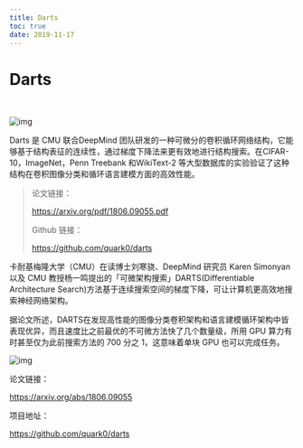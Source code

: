 ```yaml
---
title: Darts
toc: true
date: 2019-11-17
---
```

# Darts



﻿

![img](https://mmbiz.qpic.cn/mmbiz_png/ptp8P184xjwmxLdIhgIpa58pOiaGPwnBvMO3WiaHqFFabiaEguQ3MQDib3ibicy8UK1fdlVmRCibJ4O6zUT1lrhdic2WnA/640?wx_fmt=png&tp=webp&wxfrom=5&wx_lazy=1&wx_co=1)



Darts 是 CMU 联合DeepMind 团队研发的一种可微分的卷积循环网络结构，它能够基于结构表征的连续性，通过梯度下降法来更有效地进行结构搜索。在CIFAR-10，ImageNet，Penn Treebank 和WikiText-2 等大型数据库的实验验证了这种结构在卷积图像分类和循环语言建模方面的高效性能。



> 论文链接：
>
> https://arxiv.org/pdf/1806.09055.pdf
>
> Github 链接：
>
> https://github.com/quark0/darts




卡耐基梅隆大学（CMU）在读博士刘寒骁、DeepMind 研究员 Karen Simonyan 以及 CMU 教授杨一鸣提出的「可微架构搜索」DARTS(Differentiable Architecture Search)方法基于连续搜索空间的梯度下降，可让计算机更高效地搜索神经网络架构。



据论文所述，DARTS在发现高性能的图像分类卷积架构和语言建模循环架构中皆表现优异，而且速度比之前最优的不可微方法快了几个数量级，所用 GPU 算力有时甚至仅为此前搜索方法的 700 分之 1，这意味着单块 GPU 也可以完成任务。



![img](https://mmbiz.qpic.cn/mmbiz_png/KfLGF0ibu6cJIePQXz322mD60pK0huE9Ha18H1E8mwxReTfssK4NLh982d6L8pjRJJ47JaKGWW60AsIBC6Zt6xQ/640?wx_fmt=png&tp=webp&wxfrom=5&wx_lazy=1&wx_co=1)



论文链接：

https://arxiv.org/abs/1806.09055

项目地址：

https://github.com/quark0/darts
